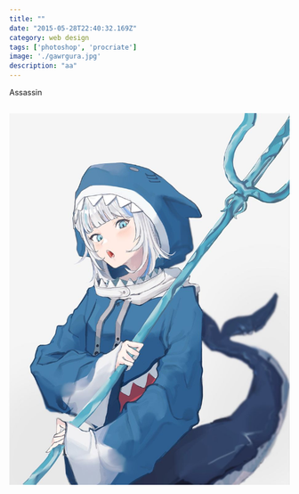 ```yaml
---
title: ""
date: "2015-05-28T22:40:32.169Z"
category: web design
tags: ['photoshop', 'procriate']
image: './gawrgura.jpg'
description: "aa"
---
```


Assassin

![champion akali](./gawrgura.jpg)
--------------------------



